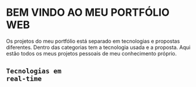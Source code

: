 # BEM VINDO AO MEU PORTFÓLIO WEB
 Os projetos do meu portfólio está separado em tecnologias e propostas diferentes. Dentro das categorias tem a tecnologia usada e a proposta.
 Aqui estão todos os meus projetos pessoais de meu conhecimento próprio.

<code><h2 style="color: ##C1BFBF">Tecnologias em real-time</h2></code>
